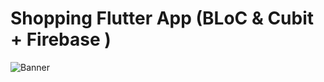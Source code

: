 # Shopping Flutter App   (BLoC & Cubit + Firebase )

![Banner](https://github.com/johnmaths9/Ecommerce/blob/main/screen/1.png)
